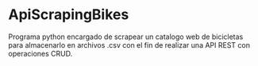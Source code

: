 # ApiScrapingBikes
Programa python encargado de scrapear un catalogo web de bicicletas para almacenarlo en archivos .csv con el fin de realizar una API REST con operaciones CRUD.
